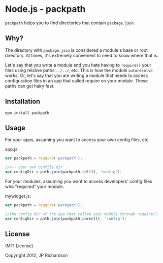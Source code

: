 Node.js - packpath
==================

`packpath` helps you to find directories that contain `package.json`.



Why?
----

The directory with `package.json` is considered a module's base or root directory. At times, it's extremely convenient to need to know where that is.

Let's say that you write a module and you hate having to `require()` your files using relative paths `../../`, etc. This is how the module `autoresolve` works. Or, let's say that you are writing a module that needs to access configuration files in an app that called require on your module. These paths can get hairy fast.




Installation
------------

    npm install packpath



Usage
-----

For your apps, assuming you want to access your own config files, etc.

app.js:
```javascript
var packpath = require('packpath');

//<-- your own confile dir
var configDir = path.join(packpath.self(), 'config');
```

For your modules, assuming you want to access developers' config files who "required" your module.

mywidget.js:
```javascript
var packpath = require('packpath');

//the config dir of the app that called your module through require()
var configDir = path.join(packpath.parent(), 'config'); 
```


License
-------

(MIT License)

Copyright 2012, JP Richardson